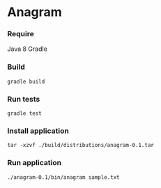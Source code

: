 # Anagram

### Require
Java 8
Gradle

### Build
```
gradle build
```

### Run tests
```
gradle test
```

### Install application
```
tar -xzvf ./build/distributions/anagram-0.1.tar
```

### Run application
```
./anagram-0.1/bin/anagram sample.txt
```
